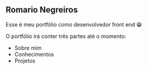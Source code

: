 ## Romario Negreiros

Esse é meu portfólio como desenvolvedor front end 😁

O portfólio irá conter três partes até o momento: 
* Sobre mim
* Conhecimentos
* Projetos

